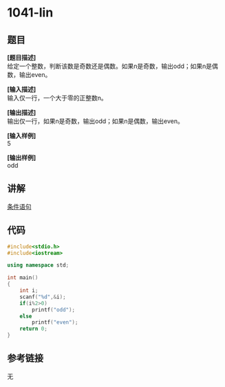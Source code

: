 # 1041-lin
## 题目  
**[题目描述]**  
 给定一个整数，判断该数是奇数还是偶数。如果n是奇数，输出odd；如果n是偶数，输出even。  

**[输入描述]**   
输入仅一行，一个大于零的正整数n。  

**[输出描述]**  
输出仅一行，如果n是奇数，输出odd；如果n是偶数，输出even。  

**[输入样例]**  
5  

**[输出样例]**  
odd  

## 讲解  
[条件语句]([1])  

## 代码  

```cpp
#include<stdio.h>
#include<iostream>

using namespace std;

int main()
{
	int i;
	scanf("%d",&i);
	if(i%2>0)
		printf("odd");
	else
		printf("even");
	return 0;
}
```

## 参考链接  
无  